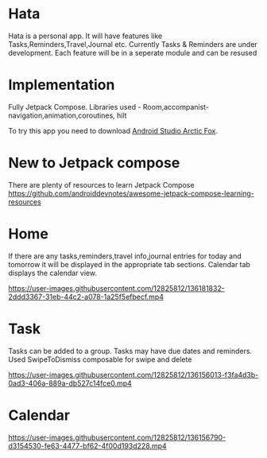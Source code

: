 # Hata
Hata is a personal app. It will have features like Tasks,Reminders,Travel,Journal etc. Currently Tasks &amp; Reminders are under development.
Each feature will be in a seperate module and can be resused

# Implementation
Fully Jetpack Compose. Libraries used - Room,accompanist-navigation,animation,coroutines, hilt

To try this app you need to download [Android Studio Arctic Fox](https://developer.android.com/studio).

# New to Jetpack compose
There are plenty of resources to learn Jetpack Compose https://github.com/androiddevnotes/awesome-jetpack-compose-learning-resources

# Home
If there are any tasks,reminders,travel info,journal entries for today and tomorrow it will be displayed in the appropriate tab sections. Calendar tab displays the calendar view.


https://user-images.githubusercontent.com/12825812/136181832-2ddd3367-31eb-44c2-a078-1a25f5efbecf.mp4



# Task 
Tasks can be added to a group. Tasks may have due dates and reminders. Used SwipeToDismiss composable for swipe and delete


https://user-images.githubusercontent.com/12825812/136156013-f3fa4d3b-0ad3-406a-889a-db527c14fce0.mp4

# Calendar


https://user-images.githubusercontent.com/12825812/136156790-d3154530-fe63-4477-bf62-4f00d193d228.mp4

